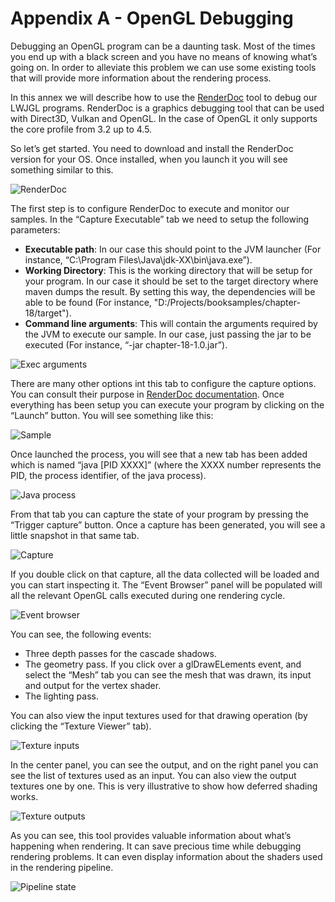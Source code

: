 # Appendix A - OpenGL Debugging

Debugging an OpenGL program can be a daunting task. Most of the times you end up with a black screen and you have no means of knowing what’s going on. In order to alleviate this problem we can use some existing tools that will provide more information about the rendering process.

In this annex we will describe how to use the [RenderDoc](https://renderdoc.org/ "RenderDoc") tool to debug our LWJGL programs. RenderDoc is a graphics debugging tool that can be used with Direct3D, Vulkan and OpenGL. In the case of OpenGL it only supports the core profile from 3.2 up to 4.5.

So let’s get started. You need to download and install the RenderDoc version for your OS. Once installed, when you launch it you will see something similar to this.

![RenderDoc](/appendix-a/renderdoc.png)

The first step is to configure RenderDoc to execute and monitor our samples. In the “Capture Executable” tab we need to setup the following parameters:

* **Executable path**: In our case this should point to the JVM launcher \(For instance, “C:\Program Files\Java\jdk-XX\bin\java.exe”\).
* **Working Directory**: This is the working directory that will be setup for your program. In our case it should be set to the target directory where maven dumps the result. By setting this way, the dependencies will be able to be found \(For instance, "D:/Projects/booksamples/chapter-18/target"\).
* **Command line arguments**: This will contain the arguments required by the JVM to execute our sample. In our case, just passing the jar to be executed \(For instance, “-jar chapter-18-1.0.jar”\).

![Exec arguments](/appendix-a/exec_arguments.png)

There are many other options int this tab to configure the capture options. You can consult their purpose in [RenderDoc documentation](https://renderdoc.org/docs/index.html "RenderDoc documentation"). Once everything has been setup you can execute your program by clicking on the “Launch” button. You will see something like this:

![Sample](/appendix-a/sample.png)

Once launched the process, you will see that a new tab has been added which is named “java \[PID XXXX\]” \(where the XXXX number represents the PID, the process identifier, of the java process\).

![Java process](java_process.png)

From that tab you can capture the state of your program by pressing the “Trigger capture” button. Once a capture has been generated, you will see a little snapshot in that same tab.

![Capture](capture.png)

If you double click on that capture, all the data collected will be loaded and you can start inspecting it. The “Event Browser” panel will be populated will all the relevant OpenGL calls executed during one rendering cycle.

![Event browser](event_browser.png)

You can see, the following events:
* Three depth passes for the cascade shadows.
* The geometry pass.  If you click over a glDrawELements event, and select the “Mesh” tab you can see the mesh that was drawn, its input and output for the vertex shader.
* The lighting pass.

You can also view the input textures used for that drawing operation \(by clicking the “Texture Viewer” tab\).

![Texture inputs](texture_inputs.png)

In the center panel, you can see the output, and on the right panel you can see the list of textures used as an input. You can also view the output textures one by one. This is very illustrative to show how deferred shading works.

![Texture outputs](texture_outputs.png)

As you can see, this tool provides valuable information about what’s happening when rendering. It can save precious time while debugging rendering problems. It can even display information about the shaders used in the rendering pipeline.

![Pipeline state](pipeline_state.png)

